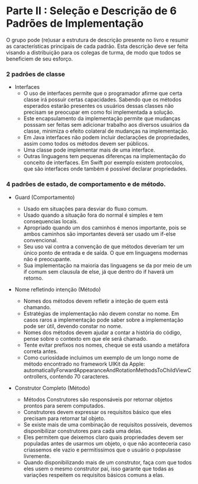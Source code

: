 # Parte II : Seleção e Descrição de 6 Padrões de Implementação
O grupo pode (re)usar a estrutura de descrição presente no livro e resumir as características principais de cada padrão. Esta descrição deve ser feita visando a distribuição para os colegas de turma, de modo que todos se beneficiem de seu esforço.

### 2 padrões de classe 
- Interfaces
  - O uso de interfaces permite que o programador afirme que certa classe irá possuir certas capacidades. Sabendo que os métodos esperados estarão presentes os usuários dessas classes não precisam se preocupar em como foi implementada a solução.
  - Este encapsulamento da implementação permite que mudanças posssam ser feitas sem adicionar trabalho aos diversos usuários da classe, minimiza o efeito colateral de mudanças na implementação.
  - Em Java interfaces não podem incluir declarações de propriedades, assim como todos os métodos devem ser públicos.
  - Uma classe pode implementar mais de uma interface.
  - Outras linguagens tem pequenas diferenças na implementação do conceito de interfaces. Em Swift por exemplo existem protocolos, que são interfaces onde também é possível declarar propriedades. 

### 4 padrões de estado, de comportamento e de método.
- Guard (Comportamento) 
  - Usado em situações para desviar do fluxo comum.
  - Usado quando a situação fora do normal é simples e tem consequencias locais.
  - Apropriado quando um dos caminhos é menos importante, pois se ambos caminhos são importantes deverá ser usado um if-else convencional.
  - Seu uso vai contra a convenção de que métodos deveriam ter um único ponto de entrada e de saída. O que em linguagens modernas não é preocupante.
  - Sua implementação na maioria das linguagens se da por meio de um if comum sem clausula de else, já que dentro do if haverá um retorno.


- Nome refletindo intenção (Método)
  - Nomes dos métodos devem refletir a inteção de quem está chamando.
  - Estratégias de implementação não devem constar no nome. Em casos raros a implementação pode saber sobre a implementação pode ser útil, devendo constar no nome.
  - Nomes dos métodos devem ajudar a contar a história do código, pense sobre o contexto em que ele será chamado.
  - Tente evitar prefixos nos nomes, cheque se está usando a metáfora correta antes.
  - Como curiosidade incluimos um exemplo de um longo nome de método encontrado no framework UIKit da Apple: automaticallyForwardAppearanceAndRotationMethodsToChildViewControllers, contendo 70 caracteres.


- Construtor Completo (Método)
  - Métodos Construtores são responsáveis por retornar objetos prontos para serem computados.
  - Construtores devem expressar os requisitos básico que eles precisam para retornar tal objeto.
  - Se existe mais de uma combinação de requisitos possíveis, devemos disponibilizar construtores para cada uma delas.
  - Eles permitem que deixemos claro quais propriedades devem ser populadas antes de usarmos um objeto, o que não aconteceria caso criassemos ele vazio e permitissimos que o usuário o populasse livremente.
  - Quando disponibilizando mais de um construtor, faça com que todos eles usem o mesmo construtor pai, isso garante que todas as variações respeitem os requisitos básicos comuns a elas.
